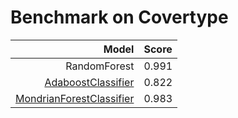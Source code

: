 # Benchmark on Covertype

| Model | Score |
| -----:|:----- |
| RandomForest | 0.991 |
| [AdaboostClassifier](AdaboostClassifier/) |0.822 |
| [MondrianForestClassifier](scikit-garden-MondrianForestClassifier/) | 0.983 |
